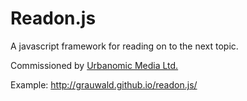 # Readon.js

A javascript framework for reading on to the next topic.  

Commissioned by [Urbanomic Media Ltd.](http://www.urbanomic.com/)

Example:
http://grauwald.github.io/readon.js/ 